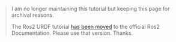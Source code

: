 > I am no longer maintaining this tutorial but keeping this page for archival reasons. 
> 
> The Ros2 URDF tutorial [has been moved](https://github.com/ros2/ros2_documentation/blob/foxy/source/Tutorials/URDF/Using-URDF-with-Robot-State-Publisher.rst) to the official Ros2 Documentation. Please use that version. Thanks.
